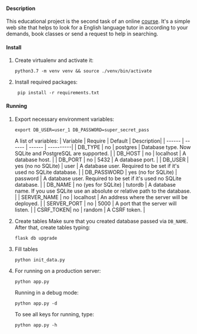 #### Description
This educational project is the second task of an online [course](https://academy.stepik.org/flask). 
It's a simple web site that helps to look for a English language tutor in 
according to your demands, book classes or send a request to help in searching.

#### Install
1. Create virtualenv and activate it:
    ```shell script
    python3.7 -m venv venv && source ./venv/bin/activate
    ```
2. Install required packages:
   ```shell script
    pip install -r requirements.txt
   ```

#### Running
1.  Export necessary environment variables:
    ```shell script
    export DB_USER=user_1 DB_PASSWORD=super_secret_pass
    ```
    A list of variables:
    | Variable | Require | Default | Description|
    | ------ | ------ | ------ | ----------|
    | DB_TYPE | no | postgres | Database type. Now SQLite and PostgreSQL are supported. |
    | DB_HOST | no | localhost | A database host. |
    | DB_PORT | no | 5432 | A database port. |
    | DB_USER | yes (no no SQLite) | user | A database user. Required to be set if it's used no SQLite database. |
    | DB_PASSWORD | yes (no for SQLite) | password | A database user. Required to be set if it's used no SQLite database. |
    | DB_NAME | no (yes for SQLite) | tutordb | A database name. If you use SQLite use an absolute or relative path to the database. |
    | SERVER_NAME | no | localhost | An address where the server will be deployed. |
    | SERVER_PORT | no | 5000 | A port that the server will listen. |
    | CSRF_TOKEN| no | random | A CSRF token. |

2. Create tables
    Make sure that you created database passed via `DB_NAME`. After that, create tables typing:
    ```shell script
    flask db upgrade
    ```
   
3. Fill tables
    ```shell script
    python init_data.py
    ```

4.  For running on a production server:
    ```shell script
    python app.py
    ```

    Running in a debug mode:
    ```shell script
    python app.py -d
    ```

    To see all keys for running, type:
    ```shell script
    python app.py -h
    ```
